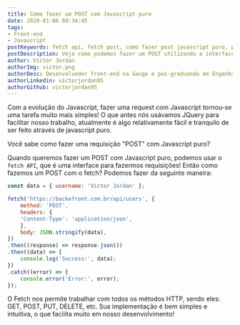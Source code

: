 ```yaml
---
title: Como fazer um POST com Javascript puro
date: 2020-01-06 09:34:45
tags:
- Front-end
- Javascript
postKeywords: fetch api, fetch post, como fazer post javascript puro, post javascript, request javascript puro, request, fetch, javascript, front-end
postDescription: Veja como podemos fazer um POST utilizando a interface FETCH, de uma maneira simples e intuitiva!
author: Victor Jordan
authorImg: victor.png
authorDesc: Desenvolvedor front-end na Gauge e pós-graduando em Engenharia de Software pela PUC-MG e formado em Banco de Dados pela Fatec, apaixonado por usabilidade, performance e UX!
authorLinkedin: victorjordan95
authorGithub: victorjordan95
---
```


Com a evolução do Javascript, fazer uma request com Javascript tornou-se uma tarefa muito mais simples!
O que antes nós usávamos JQuery para facilitar nosso trabalho, atualmente é algo relativamente fácil e tranquilo de ser feito através de javascript puro.

Você sabe como fazer uma requisição "POST" com Javascript puro?

<!-- more -->

Quando queremos fazer um POST com Javascript puro, podemos usar o `fetch API`, que é uma interface para fazermos requisições!
Então como fazemos um POST com o fetch? Podemos fazer da seguinte maneira:

```javascript
const data = { username: 'Victor Jordan' };

fetch('https://backefront.com.br/api/users', {
    method: 'POST',
    headers: {
    'Content-Type': 'application/json',
    },
    body: JSON.stringify(data),
})
.then((response) => response.json())
.then((data) => {
    console.log('Success:', data);
})
.catch((error) => {
    console.error('Error:', error);
});
```

O Fetch nos permite trabalhar com todos os métodos HTTP, sendo eles: GET, POST, PUT, DELETE, etc.
Sua implementação é bem simples e intuitiva, o que facilita muito em nosso desenvolvimento!
